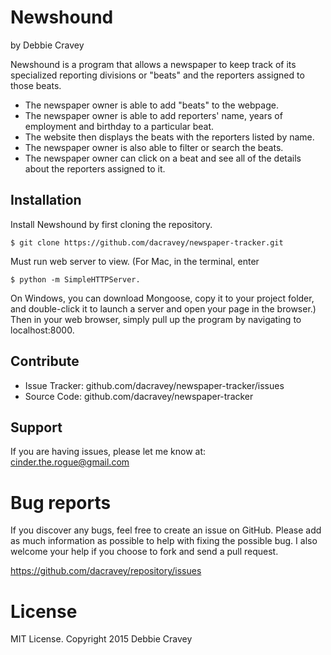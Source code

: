 
Newshound
========

by Debbie Cravey

Newshound is a program that allows a newspaper to keep track of its specialized reporting divisions or "beats" and the reporters assigned to those beats.

* The newspaper owner is able to add "beats" to the webpage.
* The newspaper owner is able to add reporters' name, years of employment and birthday to a particular beat.
* The website then displays the beats with the reporters listed by name.
* The newspaper owner is also able to filter or search the beats.
* The newspaper owner can click on a beat and see all of the details about the reporters assigned to it.

Installation
------------

Install Newshound by first cloning the repository.

```
$ git clone https://github.com/dacravey/newspaper-tracker.git

```

Must run web server to view. (For Mac, in the terminal, enter

```
$ python -m SimpleHTTPServer.

```
On Windows, you can download Mongoose, copy it to your project folder, and double-click it to launch a server and open your page in the browser.) Then in your web browser, simply pull up the program by navigating to localhost:8000.

Contribute
----------
- Issue Tracker: github.com/dacravey/newspaper-tracker/issues
- Source Code: github.com/dacravey/newspaper-tracker

Support
-------

If you are having issues, please let me know at: cinder.the.rogue@gmail.com

Bug reports
===========

If you discover any bugs, feel free to create an issue on GitHub. Please add as much information as possible to help with fixing the possible bug. I also welcome your help if you choose to fork and send a pull request.

https://github.com/dacravey/repository/issues

License
=======

MIT License. Copyright 2015 Debbie Cravey
